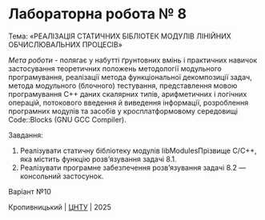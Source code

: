 ﻿# Лабораторна робота № 8

Тема: «РЕАЛІЗАЦІЯ СТАТИЧНИХ БІБЛІОТЕК МОДУЛІВ ЛІНІЙНИХ ОБЧИСЛЮВАЛЬНИХ ПРОЦЕСІВ»

*Мета роботи* - полягає у набутті ґрунтовних вмінь і практичних навичок застосування теоретичних положень методології модульного програмування, реалізації метода функціональної декомпозиції задач, метода модульного (блочного) тестування, представлення мовою програмування С++ даних скалярних типів, арифметичних і логічних операцій, потокового введення й виведення інформації, розроблення програмних модулів та засобів у кросплатформовому середовищі Code::Blocks (GNU GCC Compiler). 

Завдання:
1. Реалізувати статичну бібліотеку модулів libModulesПрізвище C/C++, яка містить функцію розв’язування задачі 8.1.
2. Реалізувати програмне забезпечення розв’язування задачі 8.2 — консольний застосунок. 

Варіант №10 


Кропивницький | <a href="http://www.kntu.kr.ua/">ЦНТУ</a> | 2025
